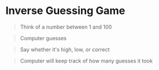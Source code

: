# Inverse Guessing Game

> Think of a number between 1 and 100

> Computer guesses

> Say whether it's high, low, or correct

> Computer will keep track of how many guesses it took